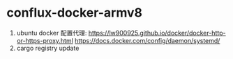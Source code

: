 # conflux-docker-armv8


1. ubuntu docker 配置代理: 
    https://lw900925.github.io/docker/docker-http-or-https-proxy.html
    https://docs.docker.com/config/daemon/systemd/
2. cargo registry update